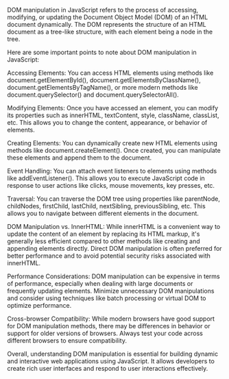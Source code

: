 DOM manipulation in JavaScript refers to the process of accessing, modifying, or updating the Document Object Model (DOM) of an HTML document dynamically. The DOM represents the structure of an HTML document as a tree-like structure, with each element being a node in the tree.

Here are some important points to note about DOM manipulation in JavaScript:

Accessing Elements: You can access HTML elements using methods like document.getElementById(), document.getElementsByClassName(), document.getElementsByTagName(), or more modern methods like document.querySelector() and document.querySelectorAll().

Modifying Elements: Once you have accessed an element, you can modify its properties such as innerHTML, textContent, style, className, classList, etc. This allows you to change the content, appearance, or behavior of elements.

Creating Elements: You can dynamically create new HTML elements using methods like document.createElement(). Once created, you can manipulate these elements and append them to the document.

Event Handling: You can attach event listeners to elements using methods like addEventListener(). This allows you to execute JavaScript code in response to user actions like clicks, mouse movements, key presses, etc.

Traversal: You can traverse the DOM tree using properties like parentNode, childNodes, firstChild, lastChild, nextSibling, previousSibling, etc. This allows you to navigate between different elements in the document.

DOM Manipulation vs. InnerHTML: While innerHTML is a convenient way to update the content of an element by replacing its HTML markup, it's generally less efficient compared to other methods like creating and appending elements directly. Direct DOM manipulation is often preferred for better performance and to avoid potential security risks associated with innerHTML.

Performance Considerations: DOM manipulation can be expensive in terms of performance, especially when dealing with large documents or frequently updating elements. Minimize unnecessary DOM manipulations and consider using techniques like batch processing or virtual DOM to optimize performance.

Cross-browser Compatibility: While modern browsers have good support for DOM manipulation methods, there may be differences in behavior or support for older versions of browsers. Always test your code across different browsers to ensure compatibility.

Overall, understanding DOM manipulation is essential for building dynamic and interactive web applications using JavaScript. It allows developers to create rich user interfaces and respond to user interactions effectively.